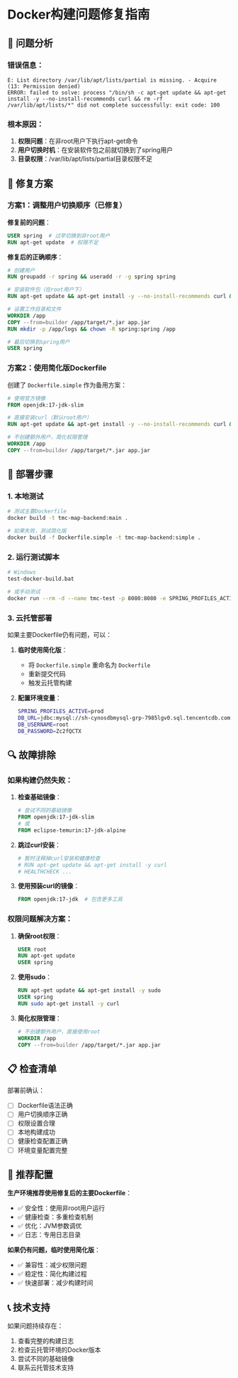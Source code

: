 # Docker构建问题修复指南

## 🚨 问题分析

### 错误信息：
```
E: List directory /var/lib/apt/lists/partial is missing. - Acquire (13: Permission denied)
ERROR: failed to solve: process "/bin/sh -c apt-get update && apt-get install -y --no-install-recommends curl && rm -rf /var/lib/apt/lists/*" did not complete successfully: exit code: 100
```

### 根本原因：
1. **权限问题**：在非root用户下执行apt-get命令
2. **用户切换时机**：在安装软件包之前就切换到了spring用户
3. **目录权限**：/var/lib/apt/lists/partial目录权限不足

## 🔧 修复方案

### 方案1：调整用户切换顺序（已修复）

**修复前的问题**：
```dockerfile
USER spring  # 过早切换到非root用户
RUN apt-get update  # 权限不足
```

**修复后的正确顺序**：
```dockerfile
# 创建用户
RUN groupadd -r spring && useradd -r -g spring spring

# 安装软件包（在root用户下）
RUN apt-get update && apt-get install -y --no-install-recommends curl && rm -rf /var/lib/apt/lists/*

# 设置工作目录和文件
WORKDIR /app
COPY --from=builder /app/target/*.jar app.jar
RUN mkdir -p /app/logs && chown -R spring:spring /app

# 最后切换到spring用户
USER spring
```

### 方案2：使用简化版Dockerfile

创建了 `Dockerfile.simple` 作为备用方案：
```dockerfile
# 使用官方镜像
FROM openjdk:17-jdk-slim

# 直接安装curl（默认root用户）
RUN apt-get update && apt-get install -y --no-install-recommends curl && rm -rf /var/lib/apt/lists/*

# 不创建额外用户，简化权限管理
WORKDIR /app
COPY --from=builder /app/target/*.jar app.jar
```

## 🚀 部署步骤

### 1. 本地测试
```bash
# 测试主要Dockerfile
docker build -t tmc-map-backend:main .

# 如果失败，测试简化版
docker build -f Dockerfile.simple -t tmc-map-backend:simple .
```

### 2. 运行测试脚本
```bash
# Windows
test-docker-build.bat

# 或手动测试
docker run --rm -d --name tmc-test -p 8080:8080 -e SPRING_PROFILES_ACTIVE=test tmc-map-backend:main
```

### 3. 云托管部署
如果主要Dockerfile仍有问题，可以：

1. **临时使用简化版**：
   - 将 `Dockerfile.simple` 重命名为 `Dockerfile`
   - 重新提交代码
   - 触发云托管构建

2. **配置环境变量**：
   ```bash
   SPRING_PROFILES_ACTIVE=prod
   DB_URL=jdbc:mysql://sh-cynosdbmysql-grp-7985lgv0.sql.tencentcdb.com:23824/tmc_map?useSSL=true&serverTimezone=Asia/Shanghai&characterEncoding=utf8&allowPublicKeyRetrieval=true
   DB_USERNAME=root
   DB_PASSWORD=Zc2fQCTX
   ```

## 🔍 故障排除

### 如果构建仍然失败：

1. **检查基础镜像**：
   ```dockerfile
   # 尝试不同的基础镜像
   FROM openjdk:17-jdk-slim
   # 或
   FROM eclipse-temurin:17-jdk-alpine
   ```

2. **跳过curl安装**：
   ```dockerfile
   # 暂时注释掉curl安装和健康检查
   # RUN apt-get update && apt-get install -y curl
   # HEALTHCHECK ...
   ```

3. **使用预装curl的镜像**：
   ```dockerfile
   FROM openjdk:17-jdk  # 包含更多工具
   ```

### 权限问题解决方案：

1. **确保root权限**：
   ```dockerfile
   USER root
   RUN apt-get update
   USER spring
   ```

2. **使用sudo**：
   ```dockerfile
   RUN apt-get update && apt-get install -y sudo
   USER spring
   RUN sudo apt-get install -y curl
   ```

3. **简化权限管理**：
   ```dockerfile
   # 不创建额外用户，直接使用root
   WORKDIR /app
   COPY --from=builder /app/target/*.jar app.jar
   ```

## 📋 检查清单

部署前确认：
- [ ] Dockerfile语法正确
- [ ] 用户切换顺序正确
- [ ] 权限设置合理
- [ ] 本地构建成功
- [ ] 健康检查配置正确
- [ ] 环境变量配置完整

## 🎯 推荐配置

**生产环境推荐使用修复后的主要Dockerfile**：
- ✅ 安全性：使用非root用户运行
- ✅ 健康检查：多重检查机制
- ✅ 优化：JVM参数调优
- ✅ 日志：专用日志目录

**如果仍有问题，临时使用简化版**：
- ✅ 兼容性：减少权限问题
- ✅ 稳定性：简化构建过程
- ✅ 快速部署：减少构建时间

## 📞 技术支持

如果问题持续存在：
1. 查看完整的构建日志
2. 检查云托管环境的Docker版本
3. 尝试不同的基础镜像
4. 联系云托管技术支持 